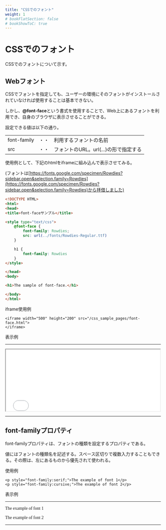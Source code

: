 ```yaml
---
title: "CSSでのフォント"
weight: 1
# bookFlatSection: false
# bookShowToC: true
---
```


# CSSでのフォント

CSSでのフォントについて示す。

## Webフォント

CSSでフォントを指定しても、ユーザーの環境にそのフォントがインストールされていなければ使用することは基本できない。

しかし、**@font-face**という書式を使用することで、Web上にあるフォントを利用でき、自身のブラウザに表示させることができる。

設定できる値は以下の通り。

<table style="border:none;">
    <tr>
        <td style="border:none;">font-family</td>
        <td style="border:none;">・・</td>
        <td style="border:none;">利用するフォントの名前</td>
    </tr>
    <tr>
        <td style="border:none;">src</td>
        <td style="border:none;">・・</td>
        <td style="border:none;">フォントのURL。url(...)の形で指定する</td>
    </tr>
</table>


使用例として、下記のhtmlをiframeに組み込んで表示させてみる。

(フォントは[https://fonts.google.com/specimen/Rowdies?sidebar.open&selection.family=Rowdies](https://fonts.google.com/specimen/Rowdies?sidebar.open&selection.family=Rowdies)から拝借しました)


```html
<!DOCTYPE HTML>
<html>
<head>
<title>font-faceサンプル</title>

<style type="text/css">
    @font-face {
        font-family: Rowdies;
        src: url(../fonts/Rowdies-Regular.ttf)
    }

    h1 {
        font-family: Rowdies
    }
</style>

</head>
<body>

<h1>The sample of font-face.</h1>

</body>
</html>
```

iframe使用例

```
<iframe width="500" height="200" src="/css_sample_pages/font-face.html">
</iframe>
```

表示例

<hr>
<iframe width="500" height="200" src="/css_sample_pages/font-face.html">
</iframe>
<hr>



## font-familyプロパティ

font-familyプロパティは、フォントの種類を設定するプロパティである。

値にはフォントの種類名を記述する。スペース区切りで複数入力することもできる。その際は、左にあるものから優先されて使われる。


使用例

```
<p style="font-family:serif;">The example of font 1</p>
<p style="font-family:cursive;">The example of font 2</p>
```

表示例

<hr>
<p style="font-family:serif;">The example of font 1</p>
<p style="font-family:cursive;">The example of font 2</p>
<hr>

